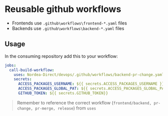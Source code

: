 # Reusable github workflows 

- Frontends use `.github\workflows\frontend-*.yaml` files
- Backends use `.github\workflows\backend-*.yaml` files

## Usage
In the consuming repository add this to your workflow:

```yaml
jobs:
  call-build-workflow:
    uses: Nordea-Direct/devops/.github/workflows/backend-pr-change.yaml@master
    secrets:
      ACCESS_PACKAGES_USERNAME: ${{ secrets.ACCESS_PACKAGES_USERNAME }}
      ACCESS_PACKAGES_GLOBAL_PAT: ${{ secrets.ACCESS_PACKAGES_GLOBAL_PAT }}
      GITHUB_TOKEN: ${{ secrets.GITHUB_TOKEN}}
``` 

> Remember to reference the correct workflow (`frontend/backend, pr-change, pr-merge, release`) from `uses` 
